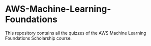 # AWS-Machine-Learning-Foundations
This repository contains all the quizzes of the AWS Machine Learning Foundations Scholarship course.

